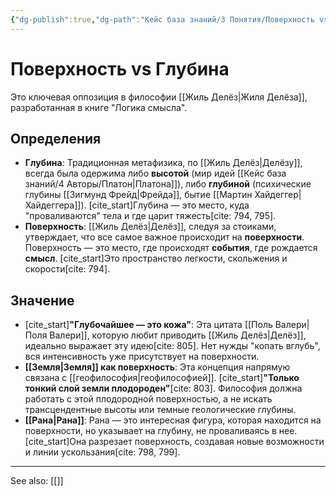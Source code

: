```yaml
---
{"dg-publish":true,"dg-path":"Кейс база знаний/3 Понятия/Поверхность vs Глубина","permalink":"/kejs-baza-znanij/3-ponyatiya/poverhnost-vs-glubina/"}
---
```


# Поверхность vs Глубина

Это ключевая оппозиция в философии [[Жиль Делёз\|Жиля Делёза]], разработанная в книге "Логика смысла".

## Определения
- **Глубина**: Традиционная метафизика, по [[Жиль Делёз\|Делёзу]], всегда была одержима либо **высотой** (мир идей [[Кейс база знаний/4 Авторы/Платон\|Платона]]), либо **глубиной** (психические глубины [[Зигмунд Фрейд\|Фрейда]], бытие [[Мартин Хайдеггер\|Хайдеггера]]). [cite_start]Глубина — это место, куда "проваливаются" тела и где царит тяжесть[cite: 794, 795].
- **Поверхность**: [[Жиль Делёз\|Делёз]], следуя за стоиками, утверждает, что все самое важное происходит на **поверхности**. Поверхность — это место, где происходят **события**, где рождается **смысл**. [cite_start]Это пространство легкости, скольжения и скорости[cite: 794].

## Значение
- [cite_start]**"Глубочайшее — это кожа"**: Эта цитата [[Поль Валери\|Поля Валери]], которую любит приводить [[Жиль Делёз\|Делёз]], идеально выражает эту идею[cite: 805]. Нет нужды "копать вглубь", вся интенсивность уже присутствует на поверхности.
- **[[Земля\|Земля]] как поверхность**: Эта концепция напрямую связана с [[геофилософия\|геофилософией]]. [cite_start]**"Только тонкий слой земли плодороден"**[cite: 803]. Философия должна работать с этой плодородной поверхностью, а не искать трансцендентные высоты или темные геологические глубины.
- **[[Рана\|Рана]]**: Рана — это интересная фигура, которая находится на поверхности, но указывает на глубину, не проваливаясь в нее. [cite_start]Она разрезает поверхность, создавая новые возможности и линии ускользания[cite: 798, 799].






---
See also:
[[]]
